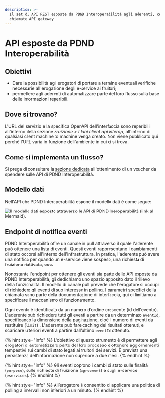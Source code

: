 ```yaml
---
description: >-
  Il set di API REST esposte da PDND Interoperabilità agli aderenti, comunemente
  chiamate API gateway
---
```


# API esposte da PDND Interoperabilità

## Obiettivi

* Dare la possibilità agli erogatori di portare a termine eventuali verifiche necessarie all'erogazione degli e-service ai fruitori;
* permettere agli aderenti di automatizzare parte del loro flusso sulla base delle informazioni reperibili.

## Dove si trovano?

L'URL del servizio e la specifica OpenAPI dell'interfaccia sono reperibili all'interno della sezione _Fruizione > I tuoi client api interop_, all'interno di qualsiasi client machine to machine venga creato. Non viene pubblicato qui perché l'URL varia in funzione dell'ambiente in cui ci si trova.

## Come si implementa un flusso?

Si prega di consultare la [sezione dedicata](../utilizzare-i-voucher/) all'ottenimento di un voucher da spendere sulle API di PDND Interoperabilità.

## Modello dati

Nell'API che PDND Interoperabilità espone il modello dati è come segue:

![Il modello dati esposto attraverso le API di PDND Ineroperabilità (link al Mermaid).](../../.gitbook/assets/svg.svg)

## Endpoint di notifica eventi

PDND Interoperabilità offre un canale in pull attraverso il quale l'aderente può ottenere una lista di eventi. Questi eventi rappresentano i cambiamenti di stato occorsi all'interno dell'infrastruttura. In pratica, l'aderente può avere una notifica per quando un e-service viene sospeso, una richiesta di fruizione riattivata, ecc.

Nonostante l'endpoint per ottenere gli eventi sia parte delle API esposte da PDND Interoperabilità, gli dedichiamo uno spazio apposito dato il rilievo della funzionalità. Il modello di canale pull prevede che l'erogatore si occupi di richiedere gli eventi di suo interesse in polling. I parametri specifici della chiamata sono parte della documentazione di interfaccia, qui ci limitiamo a specificare il meccanismo di funzionamento.

Ogni evento è identificato da un numero d’ordine crescente (id dell'evento). L'aderente può richiedere tutti gli eventi a partire da un determinato `eventId`, specificando la dimensione della paginazione, cioè il numero di eventi da restituire (`limit`) . L'aderente può fare caching dei risultati ottenuti, e scaricare ulteriori eventi a partire dall'ultimo `eventId` ottenuto.

{% hint style="info" %}
L'obiettivo di questo strumento è di permettere agli erogatori di automatizzare parte del loro processo e ottenere aggiornamenti tempestivi sui cambi di stato legati ai fruitori dei servizi. È prevista una persistenza dell'informazione non superiore a due mesi.
{% endhint %}

{% hint style="info" %}
Gli eventi coprono i cambi di stato sulle finalità (`purpose`), sulle richieste di fruizione (`agreement`) e sugli e-service (`eservices`).
{% endhint %}

{% hint style="info" %}
All’erogatore è consentito di applicare una politica di polling a intervalli non inferiori a un minuto.
{% endhint %}
